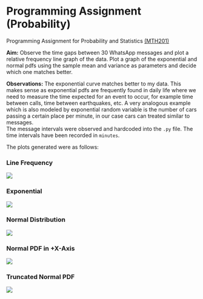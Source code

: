 # Programming Assignment (Probability)

Programming Assignment for Probability and Statistics [(MTH201)](http://techtree.iiitd.edu.in/viewDescription/filename?=MTH201)  

**Aim:** Observe the time gaps between 30 WhatsApp messages and plot a relative frequency line graph of the data. Plot a graph of the exponential and normal pdfs using the sample mean and variance as parameters and decide which one matches better.

**Observations:** The exponential curve matches better to my data. This makes sense as exponential pdfs are frequently found in daily life where we need to measure the time expected for an event to occur, for example time between calls, time between earthquakes, etc.  A very analogous example which is also modeled by exponential random variable is the number of cars passing a certain place per minute, in our case cars can treated similar to messages.  
The message intervals were observed and hardcoded into the `.py` file. The time intervals have been recorded in `minutes`.

The plots generated were as follows:

### Line Frequency

![]([Images/LineFrequency.jpg](https://github.com/JyotirS420/Programming-Assignment-Probability/blob/main/Images/LineFrequency.png))

### Exponential

![]([Images/Exponential.jpg](https://github.com/JyotirS420/Programming-Assignment-Probability/blob/main/Images/Exponential.png))

### Normal Distribution

![]([Images/NormalDistribution.jpg](https://github.com/JyotirS420/Programming-Assignment-Probability/blob/main/Images/NormalDistribution.png))


### Normal PDF in +X-Axis

![]([Images/NormalPDF.jpg](https://github.com/JyotirS420/Programming-Assignment-Probability/blob/main/Images/NormalPDF.png))

### Truncated Normal PDF

![]([Images/TruncatedNormal.jpg](https://github.com/JyotirS420/Programming-Assignment-Probability/blob/main/Images/TruncatedNormal.png)https://github.com/JyotirS420/Programming-Assignment-Probability/blob/main/Images/TruncatedNormal.png)

